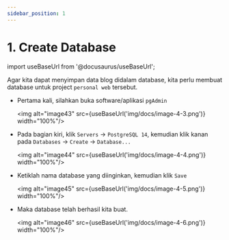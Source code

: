 ```yaml
---
sidebar_position: 1
---
```


# 1. Create Database

import useBaseUrl from '@docusaurus/useBaseUrl';

Agar kita dapat menyimpan data blog didalam database, kita perlu membuat database untuk project `personal web` tersebut.

- Pertama kali, silahkan buka software/aplikasi `pgAdmin`

  <img alt="image43" src={useBaseUrl('img/docs/image-4-3.png')} width="100%"/>

- Pada bagian kiri, klik `Servers` → `PostgreSQL 14`, kemudian klik kanan pada `Databases` → `Create` → `Database...`

  <img alt="image44" src={useBaseUrl('img/docs/image-4-4.png')} width="100%"/>

- Ketiklah nama database yang diinginkan, kemudian klik `Save`

  <img alt="image45" src={useBaseUrl('img/docs/image-4-5.png')} width="100%"/>

- Maka database telah berhasil kita buat.

  <img alt="image46" src={useBaseUrl('img/docs/image-4-6.png')} width="100%"/>
